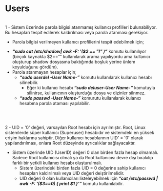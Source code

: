 <h1> Users </h1>
</br

1 -	Sistem üzerinde parola bilgisi atanmamış kullanıcı profilleri bulunabiliyor. Bu hesapları tespit edilerek kaldırılması veya parola atanması gerekiyor. 
*	Parola bilgisi verilmeyen kullanıcı profillerini tespit edebilmek için;
  - ***“sudo cat /etc/shadow| awk -F: '($2 == "!" )”*** komutu kullanılıyor (birçok kaynakta $2==”” kullanılarak arama yapılıyordu ama kullanıcı oluşturup shadow dosyasına baktığımda boşluk yerine ünlem koyulduğunu gördüm).
  -	Parola atanmayan hesaplar için;
    - ***“sudo userdel -User Name-”*** komutu kullanılarak kullanıcı hesabı silinebilir.
      -  Eğer ki kullanıcı hesabı ***“sudo deluser-User Name-”***  komutuyla silinirse, kullanıcının  oluşturduğu dosya ve dizinler silnmez.
    - ***“sudo passwd -User Name-”*** komurutu kullanılarak kulanıcı hesabına parola ataması yapılabilir.


</br></br>


2 - UID = '0' değeri, varsayılan Root hesabı için ayrılmıştır. Root, Linux sistemlerde süper kullanıcı (Superuser) hesabıdır ve sistemdeki en yüksek erişim haklarına sahiptir. Diğer kullanıcı hesablarının UID' = '0' olarak yapılandırılması, onlara Root düzeyinde ayrıcalıklar sağlayacaktır.
* Sistem üzerinde UID (UserID) değeri 0 olan birden fazla hesap olmamalı. Sadece Root kullanıcısı olmalı ya da Root kullanıcısı devre dışı bırakılıp farklı bir yetkili kullanıcı hesabı oluşturulmalı. 
  - Sistem üzerindeki birden fazla UID = 0 değerine sahip kullanıcı hesapları kaldırılmalı veya UID değeri deiştirilmelidir.
  - UID değeri 0 olan kullanıcıları listeleyebilmek için ***“cat /etc/passwd | awk -F: '($3==0) { print $1 }'”*** komutu kullanılabilir.


</br></br>

